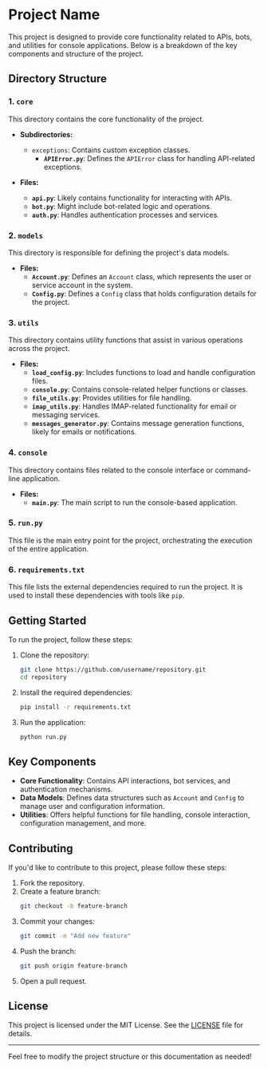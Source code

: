 
# Project Name

This project is designed to provide core functionality related to APIs, bots, and utilities for console applications. Below is a breakdown of the key components and structure of the project.

## Directory Structure

### 1. `core`
This directory contains the core functionality of the project.

- **Subdirectories:**
  - `exceptions`: Contains custom exception classes.
    - **`APIError.py`**: Defines the `APIError` class for handling API-related exceptions.

- **Files:**
  - **`api.py`**: Likely contains functionality for interacting with APIs.
  - **`bot.py`**: Might include bot-related logic and operations.
  - **`auth.py`**: Handles authentication processes and services.

### 2. `models`
This directory is responsible for defining the project's data models.

- **Files:**
  - **`Account.py`**: Defines an `Account` class, which represents the user or service account in the system.
  - **`Config.py`**: Defines a `Config` class that holds configuration details for the project.

### 3. `utils`
This directory contains utility functions that assist in various operations across the project.

- **Files:**
  - **`load_config.py`**: Includes functions to load and handle configuration files.
  - **`console.py`**: Contains console-related helper functions or classes.
  - **`file_utils.py`**: Provides utilities for file handling.
  - **`imap_utils.py`**: Handles IMAP-related functionality for email or messaging services.
  - **`messages_generator.py`**: Contains message generation functions, likely for emails or notifications.

### 4. `console`
This directory contains files related to the console interface or command-line application.

- **Files:**
  - **`main.py`**: The main script to run the console-based application.

### 5. `run.py`
This file is the main entry point for the project, orchestrating the execution of the entire application.

### 6. `requirements.txt`
This file lists the external dependencies required to run the project. It is used to install these dependencies with tools like `pip`.

## Getting Started

To run the project, follow these steps:

1. Clone the repository:
   ```bash
   git clone https://github.com/username/repository.git
   cd repository
   ```

2. Install the required dependencies:
   ```bash
   pip install -r requirements.txt
   ```

3. Run the application:
   ```bash
   python run.py
   ```

## Key Components

- **Core Functionality**: Contains API interactions, bot services, and authentication mechanisms.
- **Data Models**: Defines data structures such as `Account` and `Config` to manage user and configuration information.
- **Utilities**: Offers helpful functions for file handling, console interaction, configuration management, and more.

## Contributing

If you'd like to contribute to this project, please follow these steps:

1. Fork the repository.
2. Create a feature branch:
   ```bash
   git checkout -b feature-branch
   ```
3. Commit your changes:
   ```bash
   git commit -m "Add new feature"
   ```
4. Push the branch:
   ```bash
   git push origin feature-branch
   ```
5. Open a pull request.

## License

This project is licensed under the MIT License. See the [LICENSE](LICENSE) file for details.

---

Feel free to modify the project structure or this documentation as needed!
